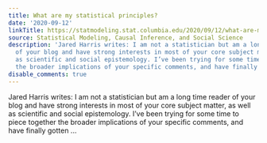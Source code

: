 ```yaml
---
title: What are my statistical principles?
date: '2020-09-12'
linkTitle: https://statmodeling.stat.columbia.edu/2020/09/12/what-are-my-statistical-principles/
source: Statistical Modeling, Causal Inference, and Social Science
description: 'Jared Harris writes: I am not a statistician but am a long time reader
  of your blog and have strong interests in most of your core subject matter, as well
  as scientific and social epistemology. I’ve been trying for some time to piece together
  the broader implications of your specific comments, and have finally gotten ...'
disable_comments: true
---
```

Jared Harris writes: I am not a statistician but am a long time reader of your blog and have strong interests in most of your core subject matter, as well as scientific and social epistemology. I’ve been trying for some time to piece together the broader implications of your specific comments, and have finally gotten ...